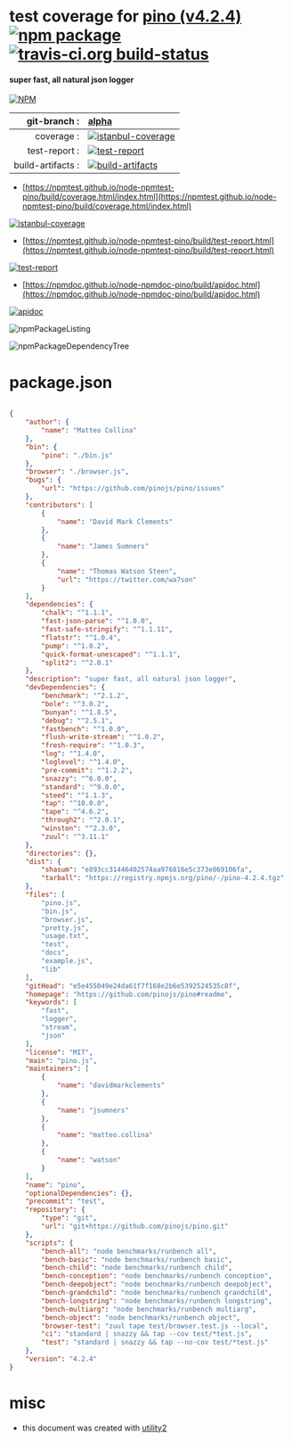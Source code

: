 # test coverage for  [pino (v4.2.4)](https://github.com/pinojs/pino#readme)  [![npm package](https://img.shields.io/npm/v/npmtest-pino.svg?style=flat-square)](https://www.npmjs.org/package/npmtest-pino) [![travis-ci.org build-status](https://api.travis-ci.org/npmtest/node-npmtest-pino.svg)](https://travis-ci.org/npmtest/node-npmtest-pino)
#### super fast, all natural json logger

[![NPM](https://nodei.co/npm/pino.png?downloads=true&downloadRank=true&stars=true)](https://www.npmjs.com/package/pino)

| git-branch : | [alpha](https://github.com/npmtest/node-npmtest-pino/tree/alpha)|
|--:|:--|
| coverage : | [![istanbul-coverage](https://npmtest.github.io/node-npmtest-pino/build/coverage.badge.svg)](https://npmtest.github.io/node-npmtest-pino/build/coverage.html/index.html)|
| test-report : | [![test-report](https://npmtest.github.io/node-npmtest-pino/build/test-report.badge.svg)](https://npmtest.github.io/node-npmtest-pino/build/test-report.html)|
| build-artifacts : | [![build-artifacts](https://npmtest.github.io/node-npmtest-pino/glyphicons_144_folder_open.png)](https://github.com/npmtest/node-npmtest-pino/tree/gh-pages/build)|

- [https://npmtest.github.io/node-npmtest-pino/build/coverage.html/index.html](https://npmtest.github.io/node-npmtest-pino/build/coverage.html/index.html)

[![istanbul-coverage](https://npmtest.github.io/node-npmtest-pino/build/screenCapture.buildCi.browser.%252Ftmp%252Fbuild%252Fcoverage.lib.html.png)](https://npmtest.github.io/node-npmtest-pino/build/coverage.html/index.html)

- [https://npmtest.github.io/node-npmtest-pino/build/test-report.html](https://npmtest.github.io/node-npmtest-pino/build/test-report.html)

[![test-report](https://npmtest.github.io/node-npmtest-pino/build/screenCapture.buildCi.browser.%252Ftmp%252Fbuild%252Ftest-report.html.png)](https://npmtest.github.io/node-npmtest-pino/build/test-report.html)

- [https://npmdoc.github.io/node-npmdoc-pino/build/apidoc.html](https://npmdoc.github.io/node-npmdoc-pino/build/apidoc.html)

[![apidoc](https://npmdoc.github.io/node-npmdoc-pino/build/screenCapture.buildCi.browser.%252Ftmp%252Fbuild%252Fapidoc.html.png)](https://npmdoc.github.io/node-npmdoc-pino/build/apidoc.html)

![npmPackageListing](https://npmtest.github.io/node-npmtest-pino/build/screenCapture.npmPackageListing.svg)

![npmPackageDependencyTree](https://npmtest.github.io/node-npmtest-pino/build/screenCapture.npmPackageDependencyTree.svg)



# package.json

```json

{
    "author": {
        "name": "Matteo Collina"
    },
    "bin": {
        "pino": "./bin.js"
    },
    "browser": "./browser.js",
    "bugs": {
        "url": "https://github.com/pinojs/pino/issues"
    },
    "contributors": [
        {
            "name": "David Mark Clements"
        },
        {
            "name": "James Sumners"
        },
        {
            "name": "Thomas Watson Steen",
            "url": "https://twitter.com/wa7son"
        }
    ],
    "dependencies": {
        "chalk": "^1.1.1",
        "fast-json-parse": "^1.0.0",
        "fast-safe-stringify": "^1.1.11",
        "flatstr": "^1.0.4",
        "pump": "^1.0.2",
        "quick-format-unescaped": "^1.1.1",
        "split2": "^2.0.1"
    },
    "description": "super fast, all natural json logger",
    "devDependencies": {
        "benchmark": "^2.1.2",
        "bole": "^3.0.2",
        "bunyan": "^1.8.5",
        "debug": "^2.5.1",
        "fastbench": "^1.0.0",
        "flush-write-stream": "^1.0.2",
        "fresh-require": "^1.0.3",
        "log": "^1.4.0",
        "loglevel": "^1.4.0",
        "pre-commit": "^1.2.2",
        "snazzy": "^6.0.0",
        "standard": "^9.0.0",
        "steed": "^1.1.3",
        "tap": "^10.0.0",
        "tape": "^4.6.2",
        "through2": "^2.0.1",
        "winston": "^2.3.0",
        "zuul": "^3.11.1"
    },
    "directories": {},
    "dist": {
        "shasum": "e893cc31446402574aa976816e5c373e869106fa",
        "tarball": "https://registry.npmjs.org/pino/-/pino-4.2.4.tgz"
    },
    "files": [
        "pino.js",
        "bin.js",
        "browser.js",
        "pretty.js",
        "usage.txt",
        "test",
        "docs",
        "example.js",
        "lib"
    ],
    "gitHead": "e5e455049e24da61f7f168e2b6e5392524535c8f",
    "homepage": "https://github.com/pinojs/pino#readme",
    "keywords": [
        "fast",
        "logger",
        "stream",
        "json"
    ],
    "license": "MIT",
    "main": "pino.js",
    "maintainers": [
        {
            "name": "davidmarkclements"
        },
        {
            "name": "jsumners"
        },
        {
            "name": "matteo.collina"
        },
        {
            "name": "watson"
        }
    ],
    "name": "pino",
    "optionalDependencies": {},
    "precommit": "test",
    "repository": {
        "type": "git",
        "url": "git+https://github.com/pinojs/pino.git"
    },
    "scripts": {
        "bench-all": "node benchmarks/runbench all",
        "bench-basic": "node benchmarks/runbench basic",
        "bench-child": "node benchmarks/runbench child",
        "bench-conception": "node benchmarks/runbench conception",
        "bench-deepobject": "node benchmarks/runbench deepobject",
        "bench-grandchild": "node benchmarks/runbench grandchild",
        "bench-longstring": "node benchmarks/runbench longstring",
        "bench-multiarg": "node benchmarks/runbench multiarg",
        "bench-object": "node benchmarks/runbench object",
        "browser-test": "zuul tape test/browser.test.js --local",
        "ci": "standard | snazzy && tap --cov test/*test.js",
        "test": "standard | snazzy && tap --no-cov test/*test.js"
    },
    "version": "4.2.4"
}
```



# misc
- this document was created with [utility2](https://github.com/kaizhu256/node-utility2)
